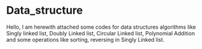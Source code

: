 # Data_structure
Hello, I am herewith attached some codes for data structures algorithms like Singly linked list, Doubly Linked list, Circular Linked list, Polynomial Addition and some operations like sorting, reversing in Singly Linked list.
